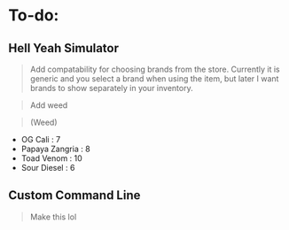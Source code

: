 
# To-do:

## Hell Yeah Simulator 
> Add compatability for choosing brands from the store. Currently it is generic and you select a brand when using the item, but later I want brands to show separately in your inventory.

> Add weed

> (Weed)
- OG Cali : 7
- Papaya Zangria : 8
- Toad Venom : 10
- Sour Diesel : 6

## Custom Command Line 
> Make this lol
